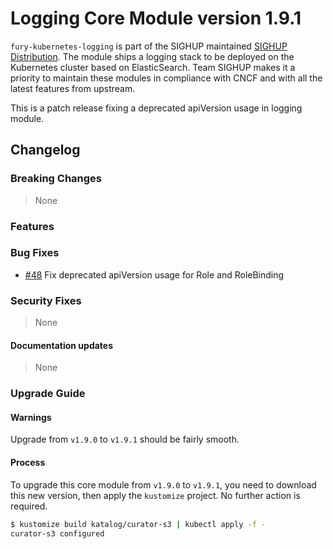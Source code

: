 # Logging Core Module version 1.9.1

`fury-kubernetes-logging` is part of the SIGHUP maintained [SIGHUP Distribution](https://github.com/sighupio/fury-distribution). The module ships a logging stack to be deployed on the Kubernetes cluster based on ElasticSearch. Team SIGHUP makes it a priority to maintain these modules in compliance with CNCF and with all the latest features from upstream.

This is a patch release fixing a deprecated apiVersion usage in logging
module.

## Changelog

### Breaking Changes
> None
### Features
### Bug Fixes
- [#48](https://github.com/sighupio/fury-kubernetes-logging/pull/48) Fix deprecated apiVersion usage for Role and RoleBinding
### Security Fixes
> None
#### Documentation updates
> None

### Upgrade Guide

#### Warnings

Upgrade from `v1.9.0` to `v1.9.1` should be fairly smooth.

#### Process

To upgrade this core module from `v1.9.0` to `v1.9.1`, you need to download this new version, then apply the `kustomize` project. No further action is required.

```bash
$ kustomize build katalog/curator-s3 | kubectl apply -f -
curator-s3 configured
```
